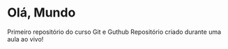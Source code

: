 # Olá, Mundo
 Primeiro repositório do curso Git e Guthub
 Repositório criado durante uma aula ao vivo!
 
